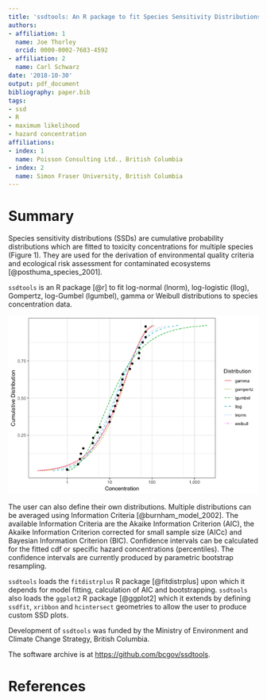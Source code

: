 ```yaml
---
title: 'ssdtools: An R package to fit Species Sensitivity Distributions (SSDs)'
authors:
- affiliation: 1
  name: Joe Thorley
  orcid: 0000-0002-7683-4592
- affiliation: 2
  name: Carl Schwarz
date: '2018-10-30'
output: pdf_document
bibliography: paper.bib
tags:
- ssd
- R
- maximum likelihood
- hazard concentration
affiliations:
- index: 1
  name: Poisson Consulting Ltd., British Columbia
- index: 2
  name: Simon Fraser University, British Columbia
---
```


# Summary

Species sensitivity distributions (SSDs) are cumulative probability distributions which are fitted to toxicity concentrations for multiple species (Figure 1). 
They are used for the derivation of environmental quality criteria and ecological risk assessment for contaminated ecosystems [@posthuma_species_2001].

`ssdtools` is an R package [@r] to fit log-normal (lnorm), log-logistic (llog), Gompertz, log-Gumbel (lgumbel), gamma or Weibull distributions to species concentration data.

![Species sensitivity distributions for sample species concentration values](dists.png)

The user can also define their own distributions.
Multiple distributions can be averaged using Information Criteria [@burnham_model_2002].
The available Information Criteria are the Akaike Information Criterion (AIC), the Akaike Information Criterion corrected for small sample size (AICc) and Bayesian Information Criterion (BIC).
Confidence intervals can be calculated for the fitted cdf or specific hazard concentrations (percentiles).
The confidence intervals are currently produced by parametric bootstrap resampling.

`ssdtools` loads the `fitdistrplus` R package [@fitdistrplus] upon which it depends for model fitting, calculation of AIC and bootstrapping.
`ssdtools` also loads the `ggplot2` R package [@ggplot2] which it extends by defining `ssdfit`, `xribbon` and `hcintersect` geometries to allow the user to produce custom SSD plots.

Development of `ssdtools` was funded by the Ministry of Environment and Climate Change Strategy, British Columbia.

The software archive is at <https://github.com/bcgov/ssdtools>.

# References
